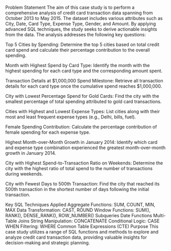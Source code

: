 Problem Statement
The aim of this case study is to perform a comprehensive analysis of credit card transaction data spanning from October 2013 to May 2015. The dataset includes various attributes such as City, Date, Card Type, Expense Type, Gender, and Amount. By applying advanced SQL techniques, the study seeks to derive actionable insights from the data. The analysis addresses the following key questions:

Top 5 Cities by Spending: Determine the top 5 cities based on total credit card spend and calculate their percentage contribution to the overall spending.

Month with Highest Spend by Card Type: Identify the month with the highest spending for each card type and the corresponding amount spent.

Transaction Details at $1,000,000 Spend Milestone: Retrieve all transaction details for each card type once the cumulative spend reaches $1,000,000.

City with Lowest Percentage Spend for Gold Cards: Find the city with the smallest percentage of total spending attributed to gold card transactions.

Cities with Highest and Lowest Expense Types: List cities along with their most and least frequent expense types (e.g., Delhi, bills, fuel).

Female Spending Contribution: Calculate the percentage contribution of female spending for each expense type.

Highest Month-over-Month Growth in January 2014: Identify which card and expense type combination experienced the greatest month-over-month growth in January 2014.

City with Highest Spend-to-Transaction Ratio on Weekends: Determine the city with the highest ratio of total spend to the number of transactions during weekends.

City with Fewest Days to 500th Transaction: Find the city that reached its 500th transaction in the shortest number of days following the initial transaction.

Key SQL Techniques Applied
Aggregate Functions: SUM, COUNT, MIN, MAX
Data Transformation: CAST, ROUND
Window Functions: SUM(), RANK(), DENSE_RANK(), ROW_NUMBER()
Subqueries
Date Functions
Multi-Table Joins
String Manipulation: CONCATENATE
Conditional Logic: CASE WHEN
Filtering: WHERE
Common Table Expressions (CTE)
Purpose
This case study utilizes a range of SQL functions and methods to explore and analyze credit card transaction data, providing valuable insights for decision-making and strategic planning.
